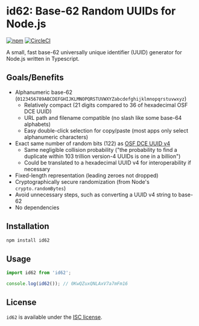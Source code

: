 # id62: Base-62 Random UUIDs for Node.js

[![npm](https://img.shields.io/npm/v/id62)](https://www.npmjs.com/package/id62)
[![CircleCI](https://img.shields.io/circleci/build/github/trevorr/id62)](https://circleci.com/gh/trevorr/id62)

A small, fast base-62 universally unique identifier (UUID) generator for Node.js written in Typescript.

## Goals/Benefits

* Alphanumeric base-62 (`0123456789ABCDEFGHIJKLMNOPQRSTUVWXYZabcdefghijklmnopqrstuvwxyz`)
  * Relatively compact (21 digits compared to 36 of hexadecimal OSF DCE UUID)
  * URL path and filename compatible (no slash like some base-64 alphabets)
  * Easy double-click selection for copy/paste (most apps only select alphanumeric characters)
* Exact same number of random bits (122) as [OSF DCE UUID v4](https://en.wikipedia.org/wiki/Universally_unique_identifier#Version_4_(random))
  * Same negligible collision probability ("the probability to find a duplicate within 103 trillion version-4 UUIDs is one in a billion")
  * Could be translated to a hexadecimal UUID v4 for interoperability if necessary
* Fixed-length representation (leading zeroes not dropped)
* Cryptographically secure randomization (from Node's `crypto.randomBytes`)
* Avoid unnecessary steps, such as converting a UUID v4 string to base-62
* No dependencies

## Installation

```sh
npm install id62
```

## Usage

```ts
import id62 from 'id62';

console.log(id62()); // 0KwQZuxQNLAxV7a7mFm16
```

## License

`id62` is available under the [ISC license](LICENSE).
